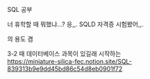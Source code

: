SQL 공부

너 휴학할 때 뭐했냐...?
응,,. SQLD 자격증 시험봤어,,.

의 용도 겸

3-2 때 데이터베이스 과목이 있길래 시작하는  
https://miniature-silica-fec.notion.site/SQL-839313b9e9dd45bd86c54d8eb0901f72

